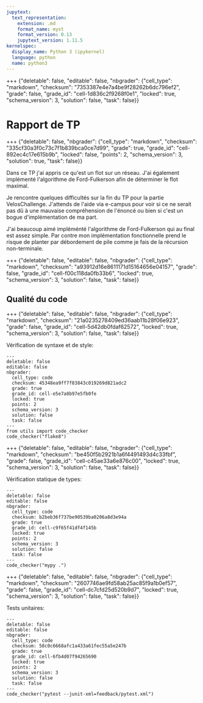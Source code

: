 ```yaml
---
jupytext:
  text_representation:
    extension: .md
    format_name: myst
    format_version: 0.13
    jupytext_version: 1.11.5
kernelspec:
  display_name: Python 3 (ipykernel)
  language: python
  name: python3
---
```


+++ {"deletable": false, "editable": false, "nbgrader": {"cell_type": "markdown", "checksum": "7353387e4e7a4be9f28262b6dc796ef2", "grade": false, "grade_id": "cell-1d836c2f9268f0e1", "locked": true, "schema_version": 3, "solution": false, "task": false}}

# Rapport de TP

+++ {"deletable": false, "nbgrader": {"cell_type": "markdown", "checksum": "335cf30a3f0c73c7f1b839bca0ce7d99", "grade": true, "grade_id": "cell-892ec4c17e615b9b", "locked": false, "points": 2, "schema_version": 3, "solution": true, "task": false}}

Dans ce TP j'ai appris ce qu'est un flot sur un réseau. J'ai également implémenté l'algorithme de Ford-Fulkerson afin de déterminer le flot maximal.

Je rencontre quelques difficultés sur la fin du TP pour la partie VelosChallenge. J'attends de l'aide via e-campus pour voir si ce ne serait pas dû à une mauvaise compréhension de l'énoncé ou bien si c'est un bogue d'implémentation de ma part.

J'ai beaucoup aimé impléménté l'algorithme de Ford-Fulkerson qui au final est assez simple. Par contre mon implémentation fonctionnelle prend le risque de planter par débordement de pile comme je fais de la récursion non-terminale.

+++ {"deletable": false, "editable": false, "nbgrader": {"cell_type": "markdown", "checksum": "a93912d16e8611171d15164656e04157", "grade": false, "grade_id": "cell-f00c118da0fb33b6", "locked": true, "schema_version": 3, "solution": false, "task": false}}

## Qualité du code

+++ {"deletable": false, "editable": false, "nbgrader": {"cell_type": "markdown", "checksum": "21a0235278409ed36aab11b28f06e923", "grade": false, "grade_id": "cell-5d42db0fdaf62572", "locked": true, "schema_version": 3, "solution": false, "task": false}}

Vérification de syntaxe et de style:

```{code-cell} ipython3
---
deletable: false
editable: false
nbgrader:
  cell_type: code
  checksum: 45348ea9ff7f83843c019269d821adc2
  grade: true
  grade_id: cell-e5e7a8b97e5fb0fe
  locked: true
  points: 2
  schema_version: 3
  solution: false
  task: false
---
from utils import code_checker
code_checker("flake8")
```

+++ {"deletable": false, "editable": false, "nbgrader": {"cell_type": "markdown", "checksum": "be450f5b2921b1a6f4491493d4c33fbf", "grade": false, "grade_id": "cell-c45ae33a6e876c00", "locked": true, "schema_version": 3, "solution": false, "task": false}}

Vérification statique de types:

```{code-cell} ipython3
---
deletable: false
editable: false
nbgrader:
  cell_type: code
  checksum: b2beb36f737be90539ba0206a8d3e94a
  grade: true
  grade_id: cell-c9f65f41df4f145b
  locked: true
  points: 2
  schema_version: 3
  solution: false
  task: false
---
code_checker("mypy .")
```

+++ {"deletable": false, "editable": false, "nbgrader": {"cell_type": "markdown", "checksum": "2607746ae9fd58ab25ac85f9a1b0ef57", "grade": false, "grade_id": "cell-dc7cfd25d520b9d7", "locked": true, "schema_version": 3, "solution": false, "task": false}}

Tests unitaires:

```{code-cell} ipython3
---
deletable: false
editable: false
nbgrader:
  cell_type: code
  checksum: 58c0c6668afc1a433a61fec55a5e247b
  grade: true
  grade_id: cell-6fb4d07f94265690
  locked: true
  points: 2
  schema_version: 3
  solution: false
  task: false
---
code_checker("pytest --junit-xml=feedback/pytest.xml")
```

```{code-cell} ipython3

```
